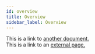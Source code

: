 ```yaml
---
id: overview
title: Overview
sidebar_label: Overview
---
```


This is a link to [another document.](doc3.md)  
This is a link to an [external page.](http://www.example.com)
